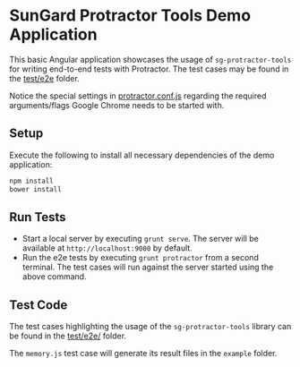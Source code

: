# SunGard Protractor Tools Demo Application

This basic Angular application showcases the usage of `sg-protractor-tools` for writing end-to-end tests with Protractor.
The test cases may be found in the [test/e2e](test/e2e) folder.

Notice the special settings in [protractor.conf.js](protractor.conf.js) regarding the required arguments/flags Google Chrome needs to be started with.

## Setup

Execute the following to install all necessary dependencies of the demo application:

```bash
npm install
bower install
```

## Run Tests

- Start a local server by executing `grunt serve`. The server will be available at `http://localhost:9000` by default.
- Run the e2e tests by executing `grunt protractor` from a second terminal. The test cases will run against the server started using the above command.

## Test Code

The test cases highlighting the usage of the `sg-protractor-tools` library can be found in the [test/e2e/](test/e2e) folder.

The `memory.js` test case will generate its result files in the `example` folder.
